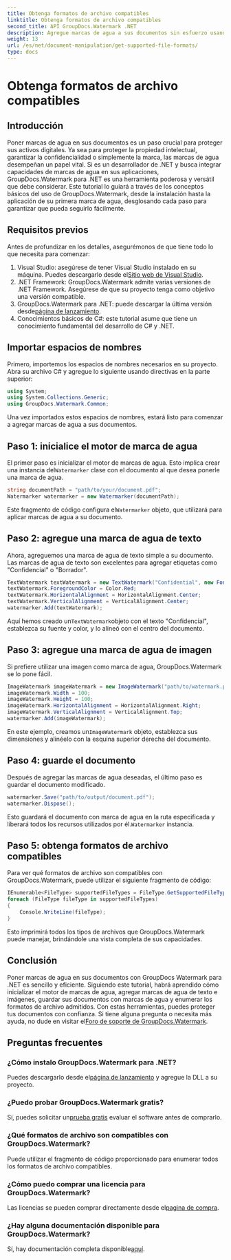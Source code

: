 ```yaml
---
title: Obtenga formatos de archivo compatibles
linktitle: Obtenga formatos de archivo compatibles
second_title: API GroupDocs.Watermark .NET
description: Agregue marcas de agua a sus documentos sin esfuerzo usando GroupDocs.Watermark para .NET. Siga nuestra guía completa paso a paso para proteger sus activos digitales.
weight: 13
url: /es/net/document-manipulation/get-supported-file-formats/
type: docs
---
```

# Obtenga formatos de archivo compatibles

## Introducción
Poner marcas de agua en sus documentos es un paso crucial para proteger sus activos digitales. Ya sea para proteger la propiedad intelectual, garantizar la confidencialidad o simplemente la marca, las marcas de agua desempeñan un papel vital. Si es un desarrollador de .NET y busca integrar capacidades de marcas de agua en sus aplicaciones, GroupDocs.Watermark para .NET es una herramienta poderosa y versátil que debe considerar. Este tutorial lo guiará a través de los conceptos básicos del uso de GroupDocs.Watermark, desde la instalación hasta la aplicación de su primera marca de agua, desglosando cada paso para garantizar que pueda seguirlo fácilmente.
## Requisitos previos
Antes de profundizar en los detalles, asegurémonos de que tiene todo lo que necesita para comenzar:
1.  Visual Studio: asegúrese de tener Visual Studio instalado en su máquina. Puedes descargarlo desde el[Sitio web de Visual Studio](https://visualstudio.microsoft.com/).
2. .NET Framework: GroupDocs.Watermark admite varias versiones de .NET Framework. Asegúrese de que su proyecto tenga como objetivo una versión compatible.
3. GroupDocs.Watermark para .NET: puede descargar la última versión desde[página de lanzamiento](https://releases.groupdocs.com/Watermark/net/).
4. Conocimientos básicos de C#: este tutorial asume que tiene un conocimiento fundamental del desarrollo de C# y .NET.
## Importar espacios de nombres
Primero, importemos los espacios de nombres necesarios en su proyecto. Abra su archivo C# y agregue lo siguiente usando directivas en la parte superior:
```csharp
using System;
using System.Collections.Generic;
using GroupDocs.Watermark.Common;
```
Una vez importados estos espacios de nombres, estará listo para comenzar a agregar marcas de agua a sus documentos.

## Paso 1: inicialice el motor de marca de agua
 El primer paso es inicializar el motor de marcas de agua. Esto implica crear una instancia del`Watermarker` clase con el documento al que desea ponerle una marca de agua.
```csharp
string documentPath = "path/to/your/document.pdf";
Watermarker watermarker = new Watermarker(documentPath);
```
 Este fragmento de código configura el`Watermarker` objeto, que utilizará para aplicar marcas de agua a su documento.
## Paso 2: agregue una marca de agua de texto
Ahora, agreguemos una marca de agua de texto simple a su documento. Las marcas de agua de texto son excelentes para agregar etiquetas como "Confidencial" o "Borrador".
```csharp
TextWatermark textWatermark = new TextWatermark("Confidential", new Font("Arial", 36));
textWatermark.ForegroundColor = Color.Red;
textWatermark.HorizontalAlignment = HorizontalAlignment.Center;
textWatermark.VerticalAlignment = VerticalAlignment.Center;
watermarker.Add(textWatermark);
```
 Aquí hemos creado un`TextWatermark`objeto con el texto "Confidencial", establezca su fuente y color, y lo alineó con el centro del documento.
## Paso 3: agregue una marca de agua de imagen
Si prefiere utilizar una imagen como marca de agua, GroupDocs.Watermark se lo pone fácil.
```csharp
ImageWatermark imageWatermark = new ImageWatermark("path/to/watermark.png");
imageWatermark.Width = 100;
imageWatermark.Height = 100;
imageWatermark.HorizontalAlignment = HorizontalAlignment.Right;
imageWatermark.VerticalAlignment = VerticalAlignment.Top;
watermarker.Add(imageWatermark);
```
 En este ejemplo, creamos un`ImageWatermark` objeto, establezca sus dimensiones y alinéelo con la esquina superior derecha del documento.
## Paso 4: guarde el documento
Después de agregar las marcas de agua deseadas, el último paso es guardar el documento modificado.
```csharp
watermarker.Save("path/to/output/document.pdf");
watermarker.Dispose();
```
 Esto guardará el documento con marca de agua en la ruta especificada y liberará todos los recursos utilizados por él.`Watermarker` instancia.
## Paso 5: obtenga formatos de archivo compatibles
Para ver qué formatos de archivo son compatibles con GroupDocs.Watermark, puede utilizar el siguiente fragmento de código:
```csharp
IEnumerable<FileType> supportedFileTypes = FileType.GetSupportedFileTypes();
foreach (FileType fileType in supportedFileTypes)
{
    Console.WriteLine(fileType);
}
```
Esto imprimirá todos los tipos de archivos que GroupDocs.Watermark puede manejar, brindándole una vista completa de sus capacidades.
## Conclusión
Poner marcas de agua en sus documentos con GroupDocs Watermark para .NET es sencillo y eficiente. Siguiendo este tutorial, habrá aprendido cómo inicializar el motor de marcas de agua, agregar marcas de agua de texto e imágenes, guardar sus documentos con marcas de agua y enumerar los formatos de archivo admitidos. Con estas herramientas, puedes proteger tus documentos con confianza.
 Si tiene alguna pregunta o necesita más ayuda, no dude en visitar el[Foro de soporte de GroupDocs.Watermark](https://forum.groupdocs.com/c/watermark/19).
## Preguntas frecuentes
### ¿Cómo instalo GroupDocs.Watermark para .NET?
 Puedes descargarlo desde el[página de lanzamiento](https://releases.groupdocs.com/Watermark/net/) y agregue la DLL a su proyecto.
### ¿Puedo probar GroupDocs.Watermark gratis?
 Sí, puedes solicitar un[prueba gratis](https://releases.groupdocs.com/) evaluar el software antes de comprarlo.
### ¿Qué formatos de archivo son compatibles con GroupDocs.Watermark?
Puede utilizar el fragmento de código proporcionado para enumerar todos los formatos de archivo compatibles.
### ¿Cómo puedo comprar una licencia para GroupDocs.Watermark?
 Las licencias se pueden comprar directamente desde el[pagina de compra](https://purchase.groupdocs.com/buy).
### ¿Hay alguna documentación disponible para GroupDocs.Watermark?
 Sí, hay documentación completa disponible[aquí](https://tutorials.groupdocs.com/Watermark/net/).